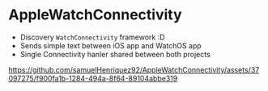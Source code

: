 # AppleWatchConnectivity

- Discovery `WatchConnectivity` framework :D
- Sends simple text between iOS app and WatchOS app
- Single Connectivity hanler shared between both projects

https://github.com/samuelHenriquez92/AppleWatchConnectivity/assets/37097275/f900fa1b-1284-494a-8f64-89104abbe319

